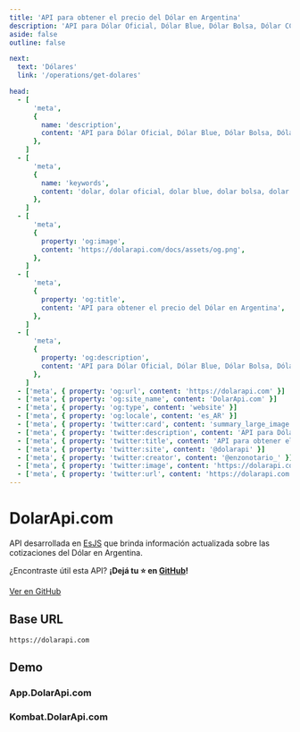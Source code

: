 ```yaml
---
title: 'API para obtener el precio del Dólar en Argentina'
description: 'API para Dólar Oficial, Dólar Blue, Dólar Bolsa, Dólar CCL, Dólar Mayorista'
aside: false
outline: false

next:
  text: 'Dólares'
  link: '/operations/get-dolares'

head:
  - [
      'meta',
      {
        name: 'description',
        content: 'API para Dólar Oficial, Dólar Blue, Dólar Bolsa, Dólar CCL, Dólar Mayorista',
      },
    ]
  - [
      'meta',
      {
        name: 'keywords',
        content: 'dolar, dolar oficial, dolar blue, dolar bolsa, dolar ccl, dolar mayorista, dolar api, dolar api argentina',
      },
    ]
  - [
      'meta',
      {
        property: 'og:image',
        content: 'https://dolarapi.com/docs/assets/og.png',
      },
    ]
  - [
      'meta',
      {
        property: 'og:title',
        content: 'API para obtener el precio del Dólar en Argentina',
      },
    ]
  - [
      'meta',
      {
        property: 'og:description',
        content: 'API para Dólar Oficial, Dólar Blue, Dólar Bolsa, Dólar CCL, Dólar Mayorista',
      },
    ]
  - ['meta', { property: 'og:url', content: 'https://dolarapi.com' }]
  - ['meta', { property: 'og:site_name', content: 'DolarApi.com' }]
  - ['meta', { property: 'og:type', content: 'website' }]
  - ['meta', { property: 'og:locale', content: 'es_AR' }]
  - ['meta', { property: 'twitter:card', content: 'summary_large_image' }]
  - ['meta', { property: 'twitter:description', content: 'API para Dólar Oficial, Dólar Blue, Dólar Bolsa, Dólar CCL, Dólar Mayorista' }]
  - ['meta', { property: 'twitter:title', content: 'API para obtener el precio del Dólar en Argentina' }]
  - ['meta', { property: 'twitter:site', content: '@dolarapi' }]
  - ['meta', { property: 'twitter:creator', content: '@enzonotario_' }]
  - ['meta', { property: 'twitter:image', content: 'https://dolarapi.com/docs/assets/og.png' }]
  - ['meta', { property: 'twitter:url', content: 'https://dolarapi.com' }]
---
```


<script setup>
import IndexDemo from './.vitepress/theme/components/IndexDemo.vue'
</script>

# DolarApi.com

API desarrollada en [EsJS](https://es.js.org?ref=dolarapi.com) que brinda información actualizada sobre las cotizaciones del Dólar en Argentina.

¿Encontraste útil esta API? **¡Dejá tu ⭐ en [GitHub](https://github.com/enzonotario/esjs-dolar-api)!**

<div class="flex justify-center items-center gap-3">
<a href="https://github.com/enzonotario/esjs-dolar-api" target="_blank" class="flex justify-center items-center gap-1 px-4 py-2 bg-black !text-white hover:bg-gray-800 dark:bg-white dark:!text-black dark:hover:bg-gray-100 dark:hover:!text-black rounded-full !no-underline !font-bold">
<span class="i-mdi-github w-5 h-5" />
Ver en GitHub
</a>
</div>

## Base URL

```
https://dolarapi.com
```

## Demo

<h3>App.DolarApi.com</h3>

<IndexDemo url="https://app.dolarapi.com" image="https://dolarapi.com/docs/assets/og.png" github-url="https://github.com/enzonotario/esjs-dolar-app" />

<h3>Kombat.DolarApi.com</h3>

<IndexDemo url="https://kombat.dolarapi.com" image="https://lcmcdlwmppejonttmzrh.supabase.co/storage/v1/object/public/og/og.png" github-url="https://github.com/enzonotario/esjs-dolar-kombat" />
